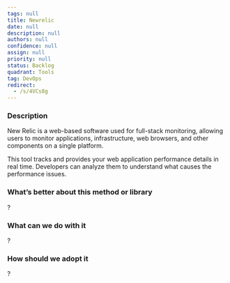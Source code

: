 ```yaml
---
tags: null
title: Newrelic
date: null
description: null
authors: null
confidence: null
assign: null
priority: null
status: Backlog
quadrant: Tools
tag: DevOps
redirect:
  - /s/4VCs8g
---
```


<!-- table_of_contents 8e632ae2-3f75-4369-8d81-55f96df6c4fb -->

### Description

New Relic is a web-based software used for full-stack monitoring, allowing users to monitor applications, infrastructure, web browsers, and other components on a single platform.

This tool tracks and provides your web application performance details in real time. Developers can analyze them to understand what causes the performance issues.

### What’s better about this method or library

?

### What can we do with it

?

### How should we adopt it

?

<!-- child_database 351657d1-214c-4293-a5d3-71e1b2555cc4 -->
